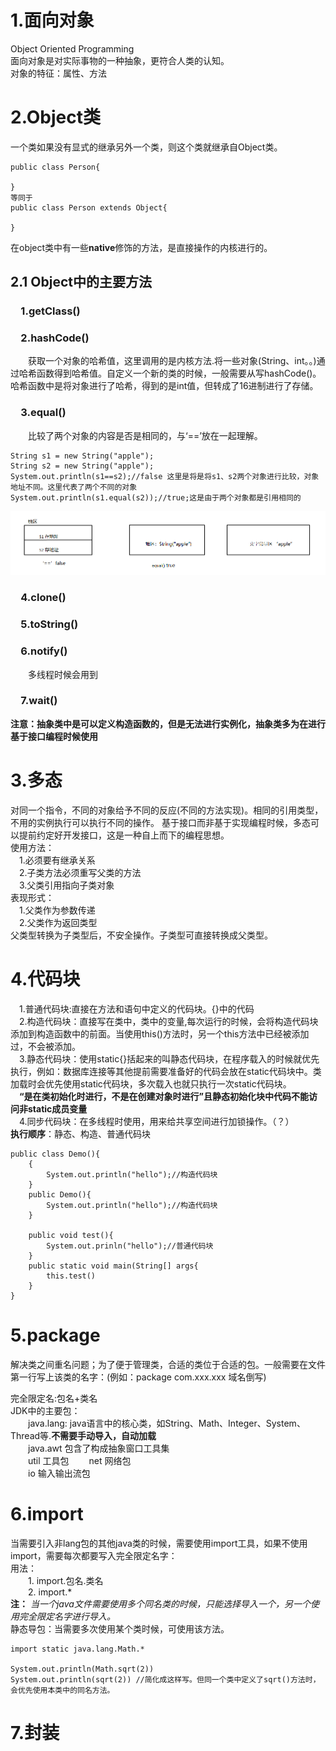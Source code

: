 # 1.面向对象
Object Oriented Programming  
面向对象是对实际事物的一种抽象，更符合人类的认知。  
对象的特征：属性、方法

# 2.Object类
一个类如果没有显式的继承另外一个类，则这个类就继承自Object类。
```
public class Person{

}
等同于
public class Person extends Object{

}
```
在object类中有一些**native**修饰的方法，是直接操作的内核进行的。
## 2.1 Object中的主要方法
### &emsp;1.getClass()

### &emsp;2.hashCode()
&emsp;&emsp;获取一个对象的哈希值，这里调用的是内核方法.将一些对象(String、int。。)通过哈希函数得到哈希值。自定义一个新的类的时候，一般需要从写hashCode()。
哈希函数中是将对象进行了哈希，得到的是int值，但转成了16进制进行了存储。

### &emsp;3.equal()
&emsp;&emsp;比较了两个对象的内容是否是相同的，与‘==’放在一起理解。
```
String s1 = new String("apple");
String s2 = new String("apple");
System.out.println(s1==s2);//false 这里是将是将s1、s2两个对象进行比较，对象地址不同。这里代表了两个不同的对象
System.out.println(s1.equal(s2));//true;这是由于两个对象都是引用相同的
```
![equal用法](https://github.com/nonoboboq/RebornCode/blob/master/.png/equal.PNG)
 
### &emsp;4.clone()

### &emsp;5.toString()

### &emsp;6.notify()
&emsp;&emsp;多线程时候会用到

### &emsp;7.wait()


**注意：抽象类中是可以定义构造函数的，但是无法进行实例化，抽象类多为在进行基于接口编程时候使用**



# 3.多态
对同一个指令，不同的对象给予不同的反应(不同的方法实现)。相同的引用类型，不用的实例执行可以执行不同的操作。 基于接口而非基于实现编程时候，多态可以提前约定好开发接口，这是一种自上而下的编程思想。  
使用方法：  
 &emsp;1.必须要有继承关系  
 &emsp;2.子类方法必须重写父类的方法  
 &emsp;3.父类引用指向子类对象  
表现形式：  
 &emsp;1.父类作为参数传递  
 &emsp;2.父类作为返回类型  
 父类型转换为子类型后，不安全操作。子类型可直接转换成父类型。

# 4.代码块
&emsp;1.普通代码块:直接在方法和语句中定义的代码块。{}中的代码    
&emsp;2.构造代码块：直接写在类中，类中的变量,每次运行的时候，会将构造代码块添加到构造函数中的前面。当使用this()方法时，另一个this方法中已经被添加过，不会被添加。   
&emsp;3.静态代码块：使用static{}括起来的叫静态代码块，在程序载入的时候就优先执行，例如：数据库连接等其他提前需要准备好的代码会放在static代码块中。类加载时会优先使用static代码块，多次载入也就只执行一次static代码块。  
&emsp;**“是在类初始化时进行，不是在创建对象时进行”且静态初始化块中代码不能访问非static成员变量**  
&emsp;4.同步代码块：在多线程时使用，用来给共享空间进行加锁操作。（？）  
**执行顺序**：静态、构造、普通代码块
```
public class Demo(){
    {
        System.out.println("hello");//构造代码块
    }
    public Demo(){
        System.out.println("hello");//构造代码块
    }

    public void test(){
        System.out.prinln("hello");//普通代码块 
    }
    public static void main(String[] args{
        this.test()
    }
}
```
# 5.package
解决类之间重名问题；为了便于管理类，合适的类位于合适的包。一般需要在文件第一行写上该类的名字：(例如：package com.xxx.xxx 域名倒写)  

完全限定名:包名+类名  
JDK中的主要包：  
&emsp;&emsp;java.lang: java语言中的核心类，如String、Math、Integer、System、Thread等.**不需要手动导入，自动加载**  
&emsp;&emsp;java.awt 包含了构成抽象窗口工具集  
&emsp;&emsp;util 工具包 
&emsp;&emsp;net 网络包  
&emsp;&emsp;io 输入输出流包  
# 6.import
当需要引入非lang包的其他java类的时候，需要使用import工具，如果不使用import，需要每次都要写入完全限定名字：  
用法：  
&emsp;&emsp;1. import.包名.类名  
&emsp;&emsp;2. import.*  
**注：** *当一个java文件需要使用多个同名类的时候，只能选择导入一个，另一个使用完全限定名字进行导入。*  
静态导包：当需要多次使用某个类时候，可使用该方法。  
```
import static java.lang.Math.*

System.out.println(Math.sqrt(2))
System.out.println(sqrt(2)) //简化成这样写。但同一个类中定义了sqrt()方法时，会优先使用本类中的同名方法。

```

# 7.封装

